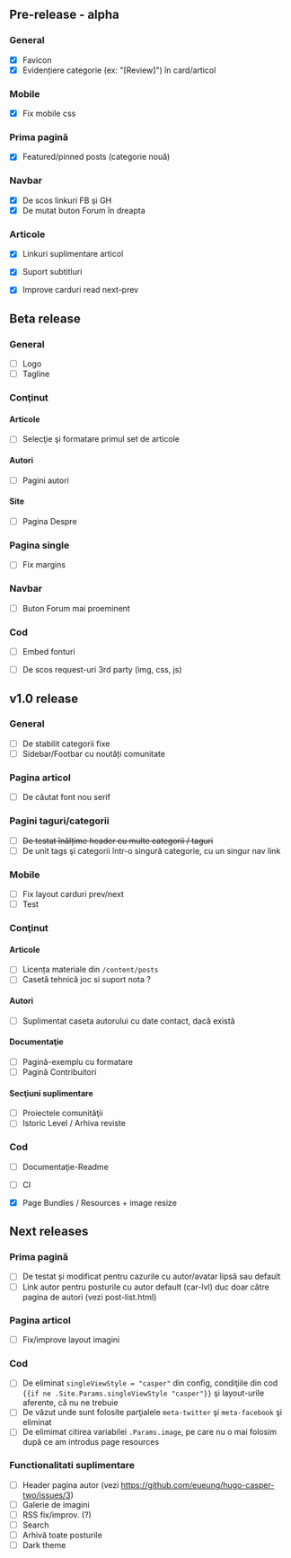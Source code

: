 ## Pre-release - alpha
### General
* [x] Favicon
* [x] Evidențiere categorie (ex: "[Review]") în card/articol

### Mobile
* [x] Fix mobile css

### Prima pagină
* [x] Featured/pinned posts (categorie nouă)

### Navbar
* [x] De scos linkuri FB şi GH
* [x] De mutat buton Forum în dreapta

### Articole
* [x] Linkuri suplimentare articol
* [x] Suport subtitluri
* [x] Improve carduri read next-prev


## Beta release
### General
* [ ] Logo
* [ ] Tagline

### Conţinut
#### Articole
* [ ] Selecţie şi formatare primul set de articole

#### Autori
* [ ] Pagini autori

#### Site
* [ ] Pagina Despre

### Pagina single
* [ ] Fix margins

### Navbar
* [ ] Buton Forum mai proeminent

### Cod
* [ ] Embed fonturi
* [ ] De scos request-uri 3rd party (img, css, js)


## v1.0 release
### General
* [ ] De stabilit categorii fixe
* [ ] Sidebar/Footbar cu noutăți comunitate

### Pagina articol
* [ ] De căutat font nou serif

### Pagini taguri/categorii
* [ ] ~~De testat înălțime header cu multe categorii / taguri~~
* [ ] De unit tags şi categorii într-o singură categorie, cu un singur nav link

### Mobile
* [ ] Fix layout carduri prev/next
* [ ] Test

### Conţinut 

#### Articole
* [ ] Licența materiale din `/content/posts`
* [ ] Casetă tehnică joc si suport nota ?

#### Autori
* [ ] Suplimentat caseta autorului cu date contact, dacă există

#### Documentaţie
* [ ] Pagină-exemplu cu formatare
* [ ] Pagină Contribuitori

#### Secţiuni suplimentare
* [ ] Proiectele comunităţii
* [ ] Istoric Level / Arhiva reviste

### Cod
* [ ] Documentaţie-Readme
* [ ] CI
* [x] Page Bundles / Resources + image resize


## Next releases
### Prima pagină
* [ ] De testat și modificat pentru cazurile cu autor/avatar lipsă sau default
* [ ] Link autor pentru posturile cu autor default (car-lvl) duc doar către pagina de autori (vezi post-list.html)

### Pagina articol
* [ ] Fix/improve layout imagini

### Cod
* [ ] De eliminat `singleViewStyle = "casper"` din config, condiţiile din cod `{{if ne .Site.Params.singleViewStyle "casper"}}` şi layout-urile aferente, că nu ne trebuie
* [ ] De văzut unde sunt folosite parţialele `meta-twitter` şi `meta-facebook` şi eliminat
* [ ] De elimimat citirea variabilei `.Params.image`, pe care nu o mai folosim după ce am introdus page resources

### Functionalitati suplimentare
* [ ] Header pagina autor (vezi https://github.com/eueung/hugo-casper-two/issues/3) 
* [ ] Galerie de imagini
* [ ] RSS fix/improv. (?)
* [ ] Search
* [ ] Arhivă toate posturile
* [ ] Dark theme